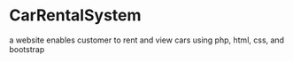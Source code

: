 # CarRentalSystem
a website enables customer to rent and view cars using php, html, css, and bootstrap 
